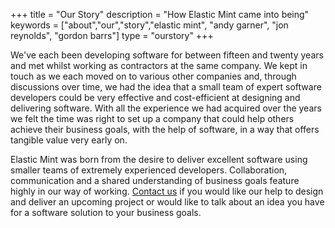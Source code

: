 +++
title =  "Our Story"
description = "How Elastic Mint came into being"
keywords = ["about","our","story","elastic mint", "andy garner", "jon reynolds", "gordon barrs"]
type = "ourstory"
+++

We've each been developing software for between fifteen and twenty years and met whilst working as contractors at the same company. We kept in touch as we each moved on to various other companies and, through discussions over time, we had the idea that a small team of expert software developers could be very effective and cost-efficient at designing and delivering software. With all the experience we had acquired over the years we felt the time was right to set up a company that could help others achieve their business goals, with the help of software, in a way that offers tangible value very early on.  

Elastic Mint was born from the desire to deliver excellent software using smaller teams of extremely experienced developers. Collaboration, communication and a shared understanding of business goals feature highly in our way of working. [Contact us](/#contact)  if you would like our help to design and deliver an upcoming project or would like to talk about an idea you have for a software solution to your business goals.

